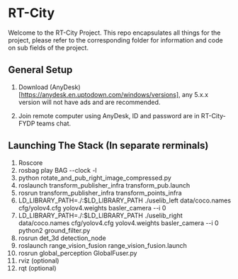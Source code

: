 # RT-City

Welcome to the RT-City Project. This repo encapsulates all things for the project, please refer to the corresponding folder for information and code on sub fields of the project.

## General Setup

1. Download (AnyDesk)[https://anydesk.en.uptodown.com/windows/versions], any 5.x.x version will not have ads and are recommended. 

2. Join remote computer using AnyDesk, ID and password are in RT-City-FYDP teams chat.

## Launching The Stack (In separate rerminals)
1. Roscore
2. rosbag play BAG --clock -l
3. python rotate_and_pub_right_image_compressed.py
4. roslaunch transform_publisher_infra transform_pub.launch
5. rosrun transform_publisher_infra transform_points_infra
6. LD_LIBRARY_PATH=./:$LD_LIBRARY_PATH ./uselib_left data/coco.names cfg/yolov4.cfg yolov4.weights basler_camera --i 0
7. LD_LIBRARY_PATH=./:$LD_LIBRARY_PATH ./uselib_right data/coco.names cfg/yolov4.cfg yolov4.weights basler_camera --i 0
python2 ground_filter.py 
8. rosrun det_3d detection_node
9. roslaunch range_vision_fusion range_vision_fusion.launch
10. rosrun global_perception GlobalFuser.py
11. rviz (optional) 
12. rqt (optional)